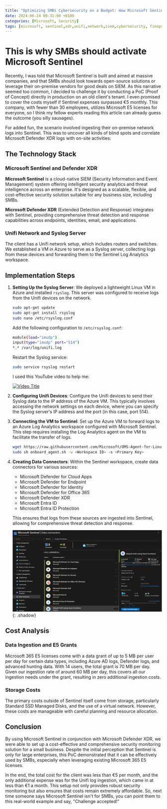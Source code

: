 ```yaml
---
title: "Optimizing SMBs Cybersecurity on a Budget: How Microsoft Sentinel and Unifi Networks Deliver Cost-Effective Solutions [PoC]"
date: 2024-06-24 00:31:00 +0100
categories: [Microsoft, Security] 
tags: [microsoft, sentinel,xdr,unifi,network,siem,cybersecurity, finops]
---
```


# This is why SMBs should activate Microsoft Sentinel

Recently, I was told that Microsoft Sentinel is built and aimed at massive companies, and that SMBs should look towards open-source solutions or leverage their on-premise vendors for good deals on SIEM. As this narrative seemed too common, I decided to challenge it by conducting a PoC (Proof of Concept) directly in production on an old client's tenant. I even promised to cover the costs myself if Sentinel expenses surpassed €5 monthly. This company, with fewer than 30 employees, utilizes Microsoft E5 licenses for everyone, so I think my fellow experts reading this article can already guess the outcome (you silly sausages).

For added fun, the scenario involved ingesting their on-premise network logs into Sentinel. This was to uncover all kinds of blind spots and correlate Microsoft Defender XDR logs with on-site activities.

## The Technology Stack

### Microsoft Sentinel and Defender XDR

**Microsoft Sentinel** is a cloud-native SIEM (Security Information and Event Management) system offering intelligent security analytics and threat intelligence across an enterprise. It's designed as a scalable, flexible, and cost-effective security solution suitable for any business size, including SMBs.

**Microsoft Defender XDR** (Extended Detection and Response) integrates with Sentinel, providing comprehensive threat detection and response capabilities across endpoints, identities, email, and applications.

### Unifi Network and Syslog Server

The client has a Unifi network setup, which includes routers and switches. We established a VM in Azure to serve as a Syslog server, collecting logs from these devices and forwarding them to the Sentinel Log Analytics workspace.

## Implementation Steps

1. **Setting Up the Syslog Server**: 
   We deployed a lightweight Linux VM in Azure and installed `rsyslog`. This server was configured to receive logs from the Unifi devices on the network.

    ```bash
   sudo apt-get update
   sudo apt-get install rsyslog
   sudo nano /etc/rsyslog.conf
    ```

    Add the following configuration to `/etc/rsyslog.conf`:
    ```bash
   module(load="imudp")
   input(type="imudp" port="514")
   *.* /var/log/unifi.log
    ```
   
   Restart the Syslog service:
    ```bash
   sudo service rsyslog restart
    ```

    I used this YouTube video to help me:

    [![Video Title](https://img.youtube.com/vi/V_iWTcAOQb4/0.jpg)](https://www.youtube.com/watch?v=V_iWTcAOQb4 "Microsoft Sentinel & Unifi")


2. **Configuring Unifi Devices**:
   Configure the Unifi devices to send their Syslog data to the IP address of the Azure VM. This typically involves accessing the network settings on each device, where you can specify the Syslog server's IP address and the port (in this case, port 514).

3. **Connecting the VM to Sentinel**:
   Set up the Azure VM to forward logs to an Azure Log Analytics workspace configured with Microsoft Sentinel. This step requires installing the Log Analytics agent on the VM to facilitate the transfer of logs.

   ```bash
   wget https://raw.githubusercontent.com/Microsoft/OMS-Agent-for-Linux/master/installer/scripts/onboard_agent.sh
   sudo sh onboard_agent.sh -w <Workspace ID> -s <Primary Key>
   ```

4. **Creating Data Connectors**:
   Within the Sentinel workspace, create data connectors for various sources:
   - Microsoft Defender for Cloud Apps
   - Microsoft Defender for Endpoint
   - Microsoft Defender for Identity
   - Microsoft Defender for Office 365
   - Microsoft Defender XDR
   - Microsoft Entra ID
   - Microsoft Entra ID Protection

   This ensures that logs from these sources are ingested into Sentinel, allowing for comprehensive threat detection and response.

   ![Desktop View](/assets/img/Microsoft_Sentinel_UniFi_data_connector.png){: .shadow}

## Cost Analysis

### Data Ingestion and E5 Grants
Microsoft 365 E5 licenses come with a data grant of up to 5 MB per user per day for certain data types, including Azure AD logs, Defender logs, and advanced hunting data. With 14 users, the total grant is 70 MB per day. Given our ingestion rate of around 60 MB per day, this covers all our ingestion needs under the grant, resulting in zero additional ingestion costs.

### Storage Costs
The primary costs outside of Sentinel itself come from storage, particularly Standard SSD Managed Disks, and the use of a virtual network. However, these costs are manageable with careful planning and resource allocation.

## Conclusion

By using Microsoft Sentinel in conjunction with Microsoft Defender XDR, we were able to set up a cost-effective and comprehensive security monitoring solution for a small business. Despite the initial perception that Sentinel is only for large enterprises, this PoC demonstrated that it can be effectively used by SMBs, especially when leveraging existing Microsoft 365 E5 licenses.

In the end, the total cost for the client was less than €5 per month, and the only additional expense was for the Unifi log ingestion, which came in at less than €1 a month. This setup not only provides robust security monitoring but also ensures that costs remain extremely affordable. So, next time someone says Microsoft Sentinel isn't for SMBs, you can point them to this real-world example and say, "Challenge accepted!"

